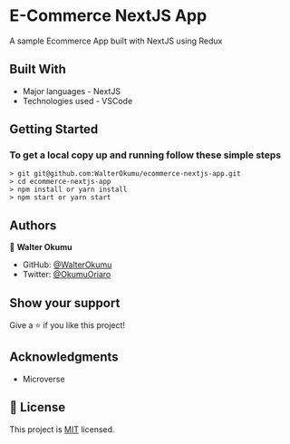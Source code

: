 # E-Commerce NextJS App

 A sample Ecommerce App built with NextJS using Redux

## Built With

- Major languages - NextJS
- Technologies used - VSCode

## Getting Started

### To get a local copy up and running follow these simple steps

    > git git@github.com:WalterOkumu/ecommerce-nextjs-app.git
    > cd ecommerce-nextjs-app
    > npm install or yarn install
    > npm start or yarn start

## Authors

👤 **Walter Okumu**

- GitHub: [@WalterOkumu](https://github.com/WalterOkumu)
- Twitter: [@OkumuOriaro](https://twitter.com/OkumuOriaro)

## Show your support

Give a ⭐️ if you like this project!

## Acknowledgments

- Microverse

## 📝 License

This project is [MIT](./LICENSE) licensed.
